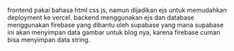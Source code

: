 frontend pakai bahasa html css js, namun dijadikan ejs untuk memudahkan deployment ke vercel.
backend menggunakan ejs dan database menggunakan firebase yang dibantu oleh supabase yang mana supabase ini akan menyimpan data gambar untuk blog nya, karena firebase cuman bisa menyimpan data string.
